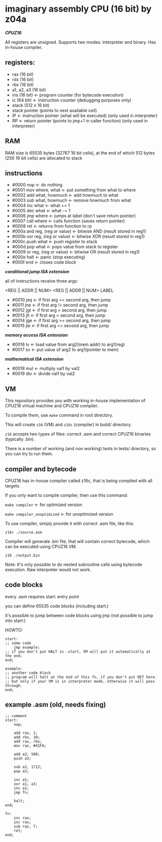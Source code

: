 # imaginary assembly CPU (16 bit) by z04a 
***CPUZ16***

All registers are unsigned. Supports two modes: interpreter and binary.
Has in-house compiler.

## registers:
- rax (16 bit)
- rdx (16 bit)
- rbx (16 bit)
- a1, a2, a3 (16 bit)
- ins (16 bit) <- program counter (for bytecode execution)
- ic (64 bit) <- instruction counter (debugging purposes only)
- stack (512 x 16 bit)
- stack pointer (points to next available cell)
- IP <- instruction pointer (what will be executed) (only used in interpreter)
- RP <- return pointer (points to jmp+1 in caller function) (only used in interpreter)

## RAM
RAM size is 65535 bytes (32767 16 bit cells), at the end of which 512 bytes (256 16 bit cells) are allocated to stack

## instructions
- #0000 nop <- do nothing
- #0001 mov where, what <- put something from what to where
- #0002 add what, howmuch <- add howmuch to what
- #0003 sub what, howmuch <- remove howmuch from what
- #0004 inc what <- what += 1
- #0005 dec what <- what -= 1
- #0006 jmp where <- jumps at label (don't save return pointer)
- #0007 call where <- calls function (saves return pointer)
- #0008 ret <- returns from function to rp
- #000a and reg, (reg or value) <- bitwise AND (result stored in reg1)
- #000b xor reg, (reg or value) <- bitwise XOR (result stored in reg1)
- #000c push what <- push register to stack
- #000d pop what <- pops value from stack to register
- #0009 or reg, (reg or value) <- bitwise OR (result stored in reg1)
- #000e halt <- panic (stop executing)
- #000f end <- closes code block

***conditional jump ISA extension***

all of instructions receive three args:

<REG || ADDR || NUM> <REG || ADDR || NUM> LABEL 
- #0010 jeq <- if first arg == second arg, then jump
- #0011 jne <- if first arg != second arg, then jump
- #0012 jgt <- if first arg >  second arg, then jump
- #0013 jlt <- if first arg <  second arg, then jump
- #0014 jge <- if first arg >= second arg, then jump
- #0015 jle <- if first arg <= second arg, then jump

***memory access ISA extension***
- #0016 lv <- load value from arg2(mem addr) to arg1(reg)
- #0017 sv <- put value of arg2 to arg1(pointer to mem)

***mathematical ISA extension***
- #0018 mul <- multiply val1 by val2
- #0019 div <- divide val1 by val2

## VM

This repository provides you with working in-house implementation of CPUZ16 virtual machine
and CPUZ16 compiler.

To compile them, use `make` command in root directory.

This will create `z16` (VM) and `z16c` (compiler) in build/ directory.

`z16` accepts two types of files: correct .asm and correct CPUZ16 binaries (typically .bin).

There is a number of working (and non working) tests in tests/ directory, so you can try to run them.

## compiler and bytecode

CPUZ16 has in-house compiler called z16c, that is being compiled with all targets.

If you only want to compile compiler, then use this command:

`make compiler`             <- for optimized version

`make compiler_unoptimized` <- for unoptimized version

To use compiler, simply provide it with correct .asm file, like this:

`z16c ./source.asm`

Compiler will generate .bin file, that will contain correct bytecode, which can be executed using
CPUZ16 VM.

`z16 ./output.bin`

Note:
It's only possible to do nested subroutine calls using bytecode execution.
Raw interpreter would not work.

## code blocks
every .asm requires start: entry point

you can define 65535 code blocks (including start:)

it's possible to jump between code blocks using jmp (not possible to jump into start:)

HOWTO:

```
start:
;; some code
    jmp example;
;; if you don't put HALT in .start, VM will put it automatically at the end.
end;

example:
;; another code block
;; program will halt at the end of this fn, if you don't put RET here.
;; but only if your VM is in interpreter mode, otherwise it will pass through.
end;
```

## example .asm (old, needs fixing)

```
;; comment
start:
    nop;

    add rax, 1;
    add rbx, 10;
    add rax, rbx;
    mov rax, #41FA;

    add a3, 500;
    push a3;
    
    sub a3, 1712;
    pop a3;

    inc a1;
    xor a1, a3;
    inc a1;
    jmp fn;

    halt;
end;

fn:
    inc rax;
    inc rax;
    sub rax, 7;
    ret;
end;

```

